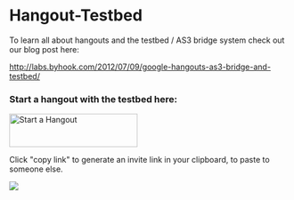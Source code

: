 Hangout-Testbed
===============
<p>
To learn all about hangouts and the testbed / AS3 bridge system check out our blog post here:
</p>
<p>
<a href="http://labs.byhook.com/2012/07/09/google-hangouts-as3-bridge-and-testbed/">http://labs.byhook.com/2012/07/09/google-hangouts-as3-bridge-and-testbed/</a>
</p>

<h3>Start a hangout with the testbed here:</h3>
<a href="https://plus.google.com/hangouts/_?gid=16018758775" style="text-decoration:none;">
    <img src="https://ssl.gstatic.com/s2/oz/images/stars/hangout/1/gplus-hangout-60x230-normal.png"
		alt="Start a Hangout"
		style="border:0;width:230px;height:60px;"/>
</a>

<p>Click "copy link" to generate an invite link in your clipboard, to paste to someone else.</p>

<img src="http://hangouts.byhook.com/hangouttestbed/screenshots/testbed_screenshot_0.png"></img>


